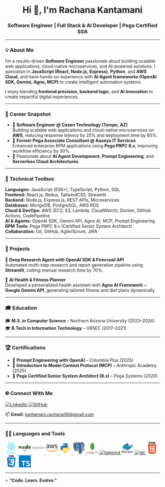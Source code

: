 <h1 align="center">Hi 👋, I'm Rachana Kantamani</h1>
<h3 align="center">Software Engineer | Full Stack & AI Developer | Pega Certified SSA</h3>

---

### 💡 About Me  
I’m a results-driven **Software Engineer** passionate about building scalable web applications, cloud-native microservices, and AI-powered solutions. I specialize in **JavaScript (React, Node.js, Express)**, **Python**, and **AWS Cloud**, and have hands-on experience with **AI Agent frameworks (OpenAI SDK, Gemini, Agno, MCP)** to create intelligent automation systems.  

I enjoy blending **frontend precision**, **backend logic**, and **AI innovation** to create impactful digital experiences.  

---

### 🧠 Career Snapshot  
- 🚀 **Software Engineer @ Cozen Technology (Tempe, AZ)**  
  Building scalable web applications and cloud-native microservices on **AWS**, reducing response latency by 25% and deployment time by 80%.  
- 🧩 **Former Pega Associate Consultant @ Aaseya IT Services**  
  Enhanced enterprise BPM applications using **Pega PRPC 8.x**, improving workflow efficiency by 30%.  
- 🤖 Passionate about **AI Agent Development**, **Prompt Engineering**, and **Serverless Cloud Architectures**.  

---

### 🧰 Technical Toolbox  

**Languages:** JavaScript (ES6+), TypeScript, Python, SQL  
**Frontend:** React.js, Redux, TailwindCSS, Streamlit  
**Backend:** Node.js, Express.js, REST APIs, Microservices  
**Databases:** MongoDB, PostgreSQL, AWS RDS  
**Cloud & DevOps:** AWS (EC2, S3, Lambda, CloudWatch), Docker, GitHub Actions, CodePipeline  
**AI & Agents:** OpenAI SDK, Gemini API, Agno AI, MCP, Prompt Engineering  
**BPM Tools:** Pega PRPC 8.x (Certified Senior System Architect)  
**Collaboration:** Git, GitHub, Agile/Scrum, JIRA  

---

### 🧩 Projects  

🔹 **Deep Research Agent with OpenAI SDK & Firecrawl API**  
Automated multi-step research and report generation pipeline using **Streamlit**, cutting manual research time by 70%.  

🔹 **AI Health & Fitness Planner**  
Developed a personalized health assistant with **Agno AI Framework** + **Google Gemini API**, generating tailored fitness and diet plans dynamically.  

---

### 🎓 Education  
🎓 **M.S. in Computer Science** – Northern Arizona University (2023–2024)  
🎓 **B.Tech in Information Technology** – VRSEC (2017–2021)  

---

### 🏆 Certifications  
- 🧩 **Prompt Engineering with OpenAI** – Columbia Plus (2025)  
- 🧩 **Introduction to Model Context Protocol (MCP)** – Anthropic Academy (2025)  
- 🧩 **Pega Certified Senior System Architect (8.x)** – Pega Systems (2020)  

---

### 🌐 Connect With Me  

<p align="left">
<a href="https://linkedin.com/in/rachana-surya-023700312" target="_blank">
  <img align="center" src="https://raw.githubusercontent.com/rahuldkjain/github-profile-readme-generator/master/src/images/icons/Social/linked-in-alt.svg" alt="LinkedIn" height="30" width="40" />
</a>
<a href="https://github.com/rachanakantamani" target="_blank">
  <img align="center" src="https://raw.githubusercontent.com/rahuldkjain/github-profile-readme-generator/master/src/images/icons/Social/github.svg" alt="GitHub" height="30" width="40" />
</a>
</p>

📫 **Email:** kantamani.rachana06@gmail.com  

---

### 🧑‍💻 Languages and Tools  

<p align="left">
<a href="https://reactjs.org/" target="_blank"> <img src="https://raw.githubusercontent.com/devicons/devicon/master/icons/react/react-original-wordmark.svg" alt="react" width="40" height="40"/> </a>
<a href="https://nodejs.org" target="_blank"> <img src="https://raw.githubusercontent.com/devicons/devicon/master/icons/nodejs/nodejs-original-wordmark.svg" alt="nodejs" width="40" height="40"/> </a>
<a href="https://expressjs.com" target="_blank"> <img src="https://raw.githubusercontent.com/devicons/devicon/master/icons/express/express-original-wordmark.svg" alt="express" width="40" height="40"/> </a>
<a href="https://aws.amazon.com" target="_blank"> <img src="https://raw.githubusercontent.com/devicons/devicon/master/icons/amazonwebservices/amazonwebservices-original-wordmark.svg" alt="aws" width="40" height="40"/> </a>
<a href="https://www.python.org/" target="_blank"> <img src="https://raw.githubusercontent.com/devicons/devicon/master/icons/python/python-original.svg" alt="python" width="40" height="40"/> </a>
<a href="https://www.postgresql.org/" target="_blank"> <img src="https://raw.githubusercontent.com/devicons/devicon/master/icons/postgresql/postgresql-original.svg" alt="postgresql" width="40" height="40"/> </a>
<a href="https://www.mongodb.com/" target="_blank"> <img src="https://raw.githubusercontent.com/devicons/devicon/master/icons/mongodb/mongodb-original-wordmark.svg" alt="mongodb" width="40" height="40"/> </a>
<a href="https://tailwindcss.com/" target="_blank"> <img src="https://www.vectorlogo.zone/logos/tailwindcss/tailwindcss-icon.svg" alt="tailwind" width="40" height="40"/> </a>
<a href="https://www.docker.com/" target="_blank"> <img src="https://raw.githubusercontent.com/devicons/devicon/master/icons/docker/docker-original-wordmark.svg" alt="docker" width="40" height="40"/> </a>
<a href="https://git-scm.com/" target="_blank"> <img src="https://www.vectorlogo.zone/logos/git-scm/git-scm-icon.svg" alt="git" width="40" height="40"/> </a>
<a href="https://www.w3.org/html/" target="_blank"> <img src="https://raw.githubusercontent.com/devicons/devicon/master/icons/html5/html5-original-wordmark.svg" alt="html5" width="40" height="40"/> </a>
<a href="https://www.w3schools.com/css/" target="_blank"> <img src="https://raw.githubusercontent.com/devicons/devicon/master/icons/css3/css3-original-wordmark.svg" alt="css3" width="40" height="40"/> </a>
<a href="https://www.typescriptlang.org/" target="_blank"> <img src="https://raw.githubusercontent.com/devicons/devicon/master/icons/typescript/typescript-original.svg" alt="typescript" width="40" height="40"/> </a>
</p>

---

⭐ **“Code. Learn. Evolve.”**
